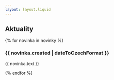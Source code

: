 ```yaml
---
layout: layout.liquid
---
```


<section class="brown-cat between">
    <div class="container">
        <div class="global-headline">
            <div class="animate-top">
                <h2 class="off-headline">
                    <span class="first-letter">A</span>ktuality
                </h2>
            </div>
        </div>
    </div>
</section>

{% for novinka in novinky %}
<section class="news">
    <div class="container">
        <div class="info">
            <div class="description animate-left">
                <div class="global-headline">
                    <h3>{{ novinka.created | dateToCzechFormat }}</h3>
                    <div class="asterisk"><i class="fas fa-askerisk"></i></div>
                </div>
                <p>{{ novinka.text }}</p>            
            </div>
        </div>
    </div>
</section>
{% endfor %}

